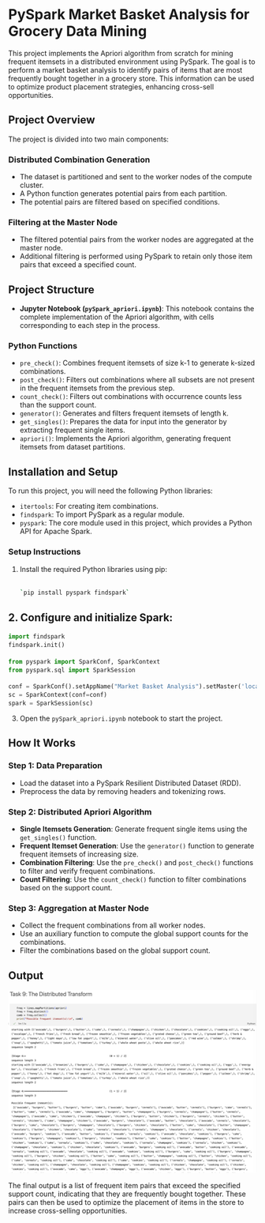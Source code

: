 PySpark Market Basket Analysis for Grocery Data Mining
======================================================

This project implements the Apriori algorithm from scratch for mining frequent itemsets in a distributed environment using PySpark. The goal is to perform a market basket analysis to identify pairs of items that are most frequently bought together in a grocery store. This information can be used to optimize product placement strategies, enhancing cross-sell opportunities.

Project Overview
----------------

The project is divided into two main components:

### Distributed Combination Generation

-   The dataset is partitioned and sent to the worker nodes of the compute cluster.
-   A Python function generates potential pairs from each partition.
-   The potential pairs are filtered based on specified conditions.

### Filtering at the Master Node

-   The filtered potential pairs from the worker nodes are aggregated at the master node.
-   Additional filtering is performed using PySpark to retain only those item pairs that exceed a specified count.

Project Structure
-----------------

-   **Jupyter Notebook (`pySpark_apriori.ipynb`)**: This notebook contains the complete implementation of the Apriori algorithm, with cells corresponding to each step in the process.

### Python Functions

-   `pre_check()`: Combines frequent itemsets of size k-1 to generate k-sized combinations.
-   `post_check()`: Filters out combinations where all subsets are not present in the frequent itemsets from the previous step.
-   `count_check()`: Filters out combinations with occurrence counts less than the support count.
-   `generator()`: Generates and filters frequent itemsets of length k.
-   `get_singles()`: Prepares the data for input into the generator by extracting frequent single items.
-   `apriori()`: Implements the Apriori algorithm, generating frequent itemsets from dataset partitions.

Installation and Setup
----------------------

To run this project, you will need the following Python libraries:

-   `itertools`: For creating item combinations.
-   `findspark`: To import PySpark as a regular module.
-   `pyspark`: The core module used in this project, which provides a Python API for Apache Spark.

### Setup Instructions

1.  Install the required Python libraries using pip:

    ```bash

    `pip install pyspark findspark`

## 2. Configure and initialize Spark:

```python
import findspark
findspark.init()

from pyspark import SparkConf, SparkContext
from pyspark.sql import SparkSession

conf = SparkConf().setAppName("Market Basket Analysis").setMaster('local')
sc = SparkContext(conf=conf)
spark = SparkSession(sc)
```

3.  Open the `pySpark_apriori.ipynb` notebook to start the project.

How It Works
------------

### Step 1: Data Preparation

-   Load the dataset into a PySpark Resilient Distributed Dataset (RDD).
-   Preprocess the data by removing headers and tokenizing rows.

### Step 2: Distributed Apriori Algorithm

-   **Single Itemsets Generation**: Generate frequent single items using the `get_singles()` function.
-   **Frequent Itemset Generation**: Use the `generator()` function to generate frequent itemsets of increasing size.
-   **Combination Filtering**: Use the `pre_check()` and `post_check()` functions to filter and verify frequent combinations.
-   **Count Filtering**: Use the `count_check()` function to filter combinations based on the support count.

### Step 3: Aggregation at Master Node

-   Collect the frequent combinations from all worker nodes.
-   Use an auxiliary function to compute the global support counts for the combinations.
-   Filter the combinations based on the global support count.

Output
------

![Market Basket Analysis Output](https://github.com/NikkaLuna/PySpark_Market_Basket_Analysis_for_Grocery_Data_Mining/blob/main/PySparkOutput.png)

The final output is a list of frequent item pairs that exceed the specified support count, indicating that they are frequently bought together. These pairs can then be used to optimize the placement of items in the store to increase cross-selling opportunities.
